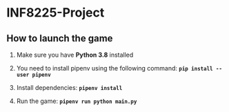 # INF8225-Project


## How to launch the game

1) Make sure you have **Python 3.8** installed
2) You need to install pipenv using the following command: **`pip install --user pipenv`**

3) Install dependencies: **`pipenv install`**
4) Run the game: **`pipenv run python main.py`**

